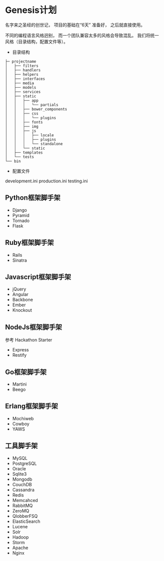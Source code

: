 # Genesis计划

名字来之圣经的创世记，
项目的基础在“6天”
准备好，
之后就直接使用。

不同的编程语言风格迥别，
而一个团队兼容太多的风格会导致混乱。
我们将统一风格（目录结构，配置文件等）。

* 目录结构

```
├─ projectname
│   ├── filters
│   ├── handlers
│   ├── helpers
│   ├── interfaces
│   ├── media
│   ├── models
│   ├── services
│   ├── static
│   │   ├── app
│   │   │   └── partials
│   │   ├── bower_components
│   │   ├── css
│   │   │   └── plugins
│   │   ├── fonts
│   │   ├── img
│   │   ├── js
│   │   │   ├── locale
│   │   │   ├── plugins
│   │   │   └── standalone
│   │   └── static
│   ├── templates
│   └── tests
└── bin
```

* 配置文件

development.ini
production.ini
testing.ini

## Python框架脚手架

* Django
* Pyramid
* Tornado
* Flask

## Ruby框架脚手架

* Rails
* Sinatra

## Javascript框架脚手架

* jQuery
* Angular
* Backbone
* Ember
* Knockout

## NodeJs框架脚手架

参考 Hackathon Starter 

* Express
* Restify

## Go框架脚手架

* Martini
* Beego

## Erlang框架脚手架

* Mochiweb
* Cowboy
* YAWS

## 工具脚手架

* MySQL
* PostgreSQL
* Oracle
* Sqlite3
* Mongodb
* CouchDB
* Cassandra
* Redis
* Memcahced
* RabbitMQ
* ZeroMQ
* QlobberFSQ
* ElasticSearch
* Lucene
* Solr
* Hadoop
* Storm
* Apache
* Nginx
